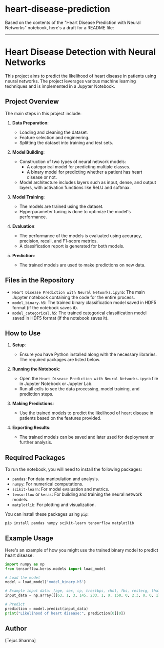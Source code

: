 # heart-disease-prediction
Based on the contents of the "Heart Disease Prediction with Neural Networks" notebook, here's a draft for a README file:

---

# Heart Disease Detection with Neural Networks

This project aims to predict the likelihood of heart disease in patients using neural networks. The project leverages various machine learning techniques and is implemented in a Jupyter Notebook.

## Project Overview

The main steps in this project include:

1. **Data Preparation**:
   - Loading and cleaning the dataset.
   - Feature selection and engineering.
   - Splitting the dataset into training and test sets.

2. **Model Building**:
   - Construction of two types of neural network models:
     - A categorical model for predicting multiple classes.
     - A binary model for predicting whether a patient has heart disease or not.
   - Model architecture includes layers such as input, dense, and output layers, with activation functions like ReLU and softmax.

3. **Model Training**:
   - The models are trained using the dataset.
   - Hyperparameter tuning is done to optimize the model's performance.

4. **Evaluation**:
   - The performance of the models is evaluated using accuracy, precision, recall, and F1-score metrics.
   - A classification report is generated for both models.

5. **Prediction**:
   - The trained models are used to make predictions on new data.

## Files in the Repository

- `Heart Disease Prediction with Neural Networks.ipynb`: The main Jupyter notebook containing the code for the entire process.
- `model_binary.h5`: The trained binary classification model saved in HDF5 format (if the notebook saves it).
- `model_categorical.h5`: The trained categorical classification model saved in HDF5 format (if the notebook saves it).

## How to Use

1. **Setup**:
   - Ensure you have Python installed along with the necessary libraries. The required packages are listed below.

2. **Running the Notebook**:
   - Open the `Heart Disease Prediction with Neural Networks.ipynb` file in Jupyter Notebook or Jupyter Lab.
   - Run all cells to see the data processing, model training, and prediction steps.

3. **Making Predictions**:
   - Use the trained models to predict the likelihood of heart disease in patients based on the features provided.

4. **Exporting Results**:
   - The trained models can be saved and later used for deployment or further analysis.

## Required Packages

To run the notebook, you will need to install the following packages:

- `pandas`: For data manipulation and analysis.
- `numpy`: For numerical computations.
- `scikit-learn`: For model evaluation and metrics.
- `tensorflow` or `keras`: For building and training the neural network models.
- `matplotlib`: For plotting and visualization.

You can install these packages using `pip`:

```bash
pip install pandas numpy scikit-learn tensorflow matplotlib
```

## Example Usage

Here's an example of how you might use the trained binary model to predict heart disease:

```python
import numpy as np
from tensorflow.keras.models import load_model

# Load the model
model = load_model('model_binary.h5')

# Example input data: [age, sex, cp, trestbps, chol, fbs, restecg, thalach, exang, oldpeak, slope, ca, thal]
input_data = np.array([[63, 1, 3, 145, 233, 1, 0, 150, 0, 2.3, 0, 0, 1]])

# Predict
prediction = model.predict(input_data)
print("Likelihood of heart disease:", prediction[0][0])
```

## Author

[Tejus Sharma]
